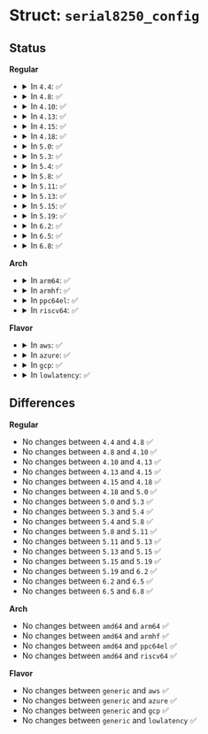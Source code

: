 # Struct: <code>serial8250_config</code>

## Status
<b>Regular</b>
<ul>
<li>
<details>
<summary>In <code>4.4</code>: ✅</summary>

```c
struct serial8250_config {
    const char *name;
    short unsigned int fifo_size;
    short unsigned int tx_loadsz;
    unsigned char fcr;
    unsigned char rxtrig_bytes[4];
    unsigned int flags;
};
```
</details>
</li>
<li>
<details>
<summary>In <code>4.8</code>: ✅</summary>

```c
struct serial8250_config {
    const char *name;
    short unsigned int fifo_size;
    short unsigned int tx_loadsz;
    unsigned char fcr;
    unsigned char rxtrig_bytes[4];
    unsigned int flags;
};
```
</details>
</li>
<li>
<details>
<summary>In <code>4.10</code>: ✅</summary>

```c
struct serial8250_config {
    const char *name;
    short unsigned int fifo_size;
    short unsigned int tx_loadsz;
    unsigned char fcr;
    unsigned char rxtrig_bytes[4];
    unsigned int flags;
};
```
</details>
</li>
<li>
<details>
<summary>In <code>4.13</code>: ✅</summary>

```c
struct serial8250_config {
    const char *name;
    short unsigned int fifo_size;
    short unsigned int tx_loadsz;
    unsigned char fcr;
    unsigned char rxtrig_bytes[4];
    unsigned int flags;
};
```
</details>
</li>
<li>
<details>
<summary>In <code>4.15</code>: ✅</summary>

```c
struct serial8250_config {
    const char *name;
    short unsigned int fifo_size;
    short unsigned int tx_loadsz;
    unsigned char fcr;
    unsigned char rxtrig_bytes[4];
    unsigned int flags;
};
```
</details>
</li>
<li>
<details>
<summary>In <code>4.18</code>: ✅</summary>

```c
struct serial8250_config {
    const char *name;
    short unsigned int fifo_size;
    short unsigned int tx_loadsz;
    unsigned char fcr;
    unsigned char rxtrig_bytes[4];
    unsigned int flags;
};
```
</details>
</li>
<li>
<details>
<summary>In <code>5.0</code>: ✅</summary>

```c
struct serial8250_config {
    const char *name;
    short unsigned int fifo_size;
    short unsigned int tx_loadsz;
    unsigned char fcr;
    unsigned char rxtrig_bytes[4];
    unsigned int flags;
};
```
</details>
</li>
<li>
<details>
<summary>In <code>5.3</code>: ✅</summary>

```c
struct serial8250_config {
    const char *name;
    short unsigned int fifo_size;
    short unsigned int tx_loadsz;
    unsigned char fcr;
    unsigned char rxtrig_bytes[4];
    unsigned int flags;
};
```
</details>
</li>
<li>
<details>
<summary>In <code>5.4</code>: ✅</summary>

```c
struct serial8250_config {
    const char *name;
    short unsigned int fifo_size;
    short unsigned int tx_loadsz;
    unsigned char fcr;
    unsigned char rxtrig_bytes[4];
    unsigned int flags;
};
```
</details>
</li>
<li>
<details>
<summary>In <code>5.8</code>: ✅</summary>

```c
struct serial8250_config {
    const char *name;
    short unsigned int fifo_size;
    short unsigned int tx_loadsz;
    unsigned char fcr;
    unsigned char rxtrig_bytes[4];
    unsigned int flags;
};
```
</details>
</li>
<li>
<details>
<summary>In <code>5.11</code>: ✅</summary>

```c
struct serial8250_config {
    const char *name;
    short unsigned int fifo_size;
    short unsigned int tx_loadsz;
    unsigned char fcr;
    unsigned char rxtrig_bytes[4];
    unsigned int flags;
};
```
</details>
</li>
<li>
<details>
<summary>In <code>5.13</code>: ✅</summary>

```c
struct serial8250_config {
    const char *name;
    short unsigned int fifo_size;
    short unsigned int tx_loadsz;
    unsigned char fcr;
    unsigned char rxtrig_bytes[4];
    unsigned int flags;
};
```
</details>
</li>
<li>
<details>
<summary>In <code>5.15</code>: ✅</summary>

```c
struct serial8250_config {
    const char *name;
    short unsigned int fifo_size;
    short unsigned int tx_loadsz;
    unsigned char fcr;
    unsigned char rxtrig_bytes[4];
    unsigned int flags;
};
```
</details>
</li>
<li>
<details>
<summary>In <code>5.19</code>: ✅</summary>

```c
struct serial8250_config {
    const char *name;
    short unsigned int fifo_size;
    short unsigned int tx_loadsz;
    unsigned char fcr;
    unsigned char rxtrig_bytes[4];
    unsigned int flags;
};
```
</details>
</li>
<li>
<details>
<summary>In <code>6.2</code>: ✅</summary>

```c
struct serial8250_config {
    const char *name;
    short unsigned int fifo_size;
    short unsigned int tx_loadsz;
    unsigned char fcr;
    unsigned char rxtrig_bytes[4];
    unsigned int flags;
};
```
</details>
</li>
<li>
<details>
<summary>In <code>6.5</code>: ✅</summary>

```c
struct serial8250_config {
    const char *name;
    short unsigned int fifo_size;
    short unsigned int tx_loadsz;
    unsigned char fcr;
    unsigned char rxtrig_bytes[4];
    unsigned int flags;
};
```
</details>
</li>
<li>
<details>
<summary>In <code>6.8</code>: ✅</summary>

```c
struct serial8250_config {
    const char *name;
    short unsigned int fifo_size;
    short unsigned int tx_loadsz;
    unsigned char fcr;
    unsigned char rxtrig_bytes[4];
    unsigned int flags;
};
```
</details>
</li>
</ul>
<b>Arch</b>
<ul>
<li>
<details>
<summary>In <code>arm64</code>: ✅</summary>

```c
struct serial8250_config {
    const char *name;
    short unsigned int fifo_size;
    short unsigned int tx_loadsz;
    unsigned char fcr;
    unsigned char rxtrig_bytes[4];
    unsigned int flags;
};
```
</details>
</li>
<li>
<details>
<summary>In <code>armhf</code>: ✅</summary>

```c
struct serial8250_config {
    const char *name;
    short unsigned int fifo_size;
    short unsigned int tx_loadsz;
    unsigned char fcr;
    unsigned char rxtrig_bytes[4];
    unsigned int flags;
};
```
</details>
</li>
<li>
<details>
<summary>In <code>ppc64el</code>: ✅</summary>

```c
struct serial8250_config {
    const char *name;
    short unsigned int fifo_size;
    short unsigned int tx_loadsz;
    unsigned char fcr;
    unsigned char rxtrig_bytes[4];
    unsigned int flags;
};
```
</details>
</li>
<li>
<details>
<summary>In <code>riscv64</code>: ✅</summary>

```c
struct serial8250_config {
    const char *name;
    short unsigned int fifo_size;
    short unsigned int tx_loadsz;
    unsigned char fcr;
    unsigned char rxtrig_bytes[4];
    unsigned int flags;
};
```
</details>
</li>
</ul>
<b>Flavor</b>
<ul>
<li>
<details>
<summary>In <code>aws</code>: ✅</summary>

```c
struct serial8250_config {
    const char *name;
    short unsigned int fifo_size;
    short unsigned int tx_loadsz;
    unsigned char fcr;
    unsigned char rxtrig_bytes[4];
    unsigned int flags;
};
```
</details>
</li>
<li>
<details>
<summary>In <code>azure</code>: ✅</summary>

```c
struct serial8250_config {
    const char *name;
    short unsigned int fifo_size;
    short unsigned int tx_loadsz;
    unsigned char fcr;
    unsigned char rxtrig_bytes[4];
    unsigned int flags;
};
```
</details>
</li>
<li>
<details>
<summary>In <code>gcp</code>: ✅</summary>

```c
struct serial8250_config {
    const char *name;
    short unsigned int fifo_size;
    short unsigned int tx_loadsz;
    unsigned char fcr;
    unsigned char rxtrig_bytes[4];
    unsigned int flags;
};
```
</details>
</li>
<li>
<details>
<summary>In <code>lowlatency</code>: ✅</summary>

```c
struct serial8250_config {
    const char *name;
    short unsigned int fifo_size;
    short unsigned int tx_loadsz;
    unsigned char fcr;
    unsigned char rxtrig_bytes[4];
    unsigned int flags;
};
```
</details>
</li>
</ul>

## Differences
<b>Regular</b>
<ul>
<li>
No changes between <code>4.4</code> and <code>4.8</code> ✅
</li>
<li>
No changes between <code>4.8</code> and <code>4.10</code> ✅
</li>
<li>
No changes between <code>4.10</code> and <code>4.13</code> ✅
</li>
<li>
No changes between <code>4.13</code> and <code>4.15</code> ✅
</li>
<li>
No changes between <code>4.15</code> and <code>4.18</code> ✅
</li>
<li>
No changes between <code>4.18</code> and <code>5.0</code> ✅
</li>
<li>
No changes between <code>5.0</code> and <code>5.3</code> ✅
</li>
<li>
No changes between <code>5.3</code> and <code>5.4</code> ✅
</li>
<li>
No changes between <code>5.4</code> and <code>5.8</code> ✅
</li>
<li>
No changes between <code>5.8</code> and <code>5.11</code> ✅
</li>
<li>
No changes between <code>5.11</code> and <code>5.13</code> ✅
</li>
<li>
No changes between <code>5.13</code> and <code>5.15</code> ✅
</li>
<li>
No changes between <code>5.15</code> and <code>5.19</code> ✅
</li>
<li>
No changes between <code>5.19</code> and <code>6.2</code> ✅
</li>
<li>
No changes between <code>6.2</code> and <code>6.5</code> ✅
</li>
<li>
No changes between <code>6.5</code> and <code>6.8</code> ✅
</li>
</ul>
<b>Arch</b>
<ul>
<li>
No changes between <code>amd64</code> and <code>arm64</code> ✅
</li>
<li>
No changes between <code>amd64</code> and <code>armhf</code> ✅
</li>
<li>
No changes between <code>amd64</code> and <code>ppc64el</code> ✅
</li>
<li>
No changes between <code>amd64</code> and <code>riscv64</code> ✅
</li>
</ul>
<b>Flavor</b>
<ul>
<li>
No changes between <code>generic</code> and <code>aws</code> ✅
</li>
<li>
No changes between <code>generic</code> and <code>azure</code> ✅
</li>
<li>
No changes between <code>generic</code> and <code>gcp</code> ✅
</li>
<li>
No changes between <code>generic</code> and <code>lowlatency</code> ✅
</li>
</ul>
